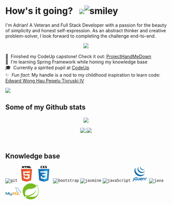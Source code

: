 # How's it going? &nbsp; <img src="https://media.giphy.com/media/hvRJCLFzcasrR4ia7z/giphy.gif" width="40"><img alt="smiley" width="40em" src="https://i.imgur.com/q2UfNOW.png"/>

I'm Adrian! A Veteran and Full Stack Developer with a passion for the beauty of simplicity and honest self-expression. As an abstract thinker and creative problem-solver, I look forward to completing the challenge end-to-end. 

<p align="center">
  <a href="https://git.io/typing-svg"><img src="https://readme-typing-svg.herokuapp.com/?lines=This+is+a+gallery+of+the+code+I+write;From+novice+to+adept&font=Inter%20Code&center=true&width=550&height=45&color=0f4c81&vCenter=true&size=22&duration=6000"></a>
</p>

<!-- <p align="center">
  <a href=""><img src="https://readme-typing-svg.herokuapp.com?font=inter&duration=5750&color=2C9ACB&width=470&lines=&center=true&width=440&height=45&color=f75c7e&vCenter=true&size=22" />
  </a>
</p> -->

🔭&nbsp; Finished my CodeUp capstone! Check it out: [ProjectHandMeDown](https://projecthandmedown.me)<br>
🌱&nbsp; I'm learning Spring Framework while honing my knowledge base<br>
🎓&nbsp; Currently a spirited pupil at [CodeUp](https://codeup.com)<br>
✨&nbsp; <em>Fun fact</em>: My handle is a nod to my childhood inspiration to learn code: [Edward Wong Hau Pepelu Tivruski IV](https://cowboybebop.fandom.com/wiki/Edward)<br> 

<p>
  <a href="https://www.linkedin.com/in/adrianrichbrown/">
    <img src="https://img.shields.io/badge/LinkedIn-0077B5?style=for-the-badge&logo=linkedin&logoColor=white">
  </a>
</p>

## Some of my Github stats

<p align="center">
   <img height="145em"align="center" src="http://github-readme-streak-stats.herokuapp.com?user=radicaladi&theme=dark&hide_border=false&date_format=j%20M%5B%20Y%5D&fire=DD5B28" />
 </p>
<p align="center">
  <a href="https://github.com/radicaladi">
  <img height="140em" align="center" src="https://github-readme-stats.vercel.app/api?username=radicaladi&theme=dark&layout=compact&repo=convoychat&hide=stars,issues&custom_title=Adrian's GitHub Stats" />
</a>
<a href="https://github.com/radicaladi">
  <img height="140em" align="center" src="https://github-readme-stats.vercel.app/api/top-langs/?username=radicaladi&layout=compact&theme=dark&langs_count=6" />
</a>
</p><br>

## Knowledge base
<p align="left">
  <code><img alt="git" width="50em" src="https://raw.githubusercontent.com/jmnote/z-icons/master/svg/git.svg" /></code>
  <code><img alt="html5" width="50em" src="https://raw.githubusercontent.com/devicons/devicon/master/icons/html5/html5-original-wordmark.svg" /></code>
  <code><img alt="css3" width="50em" src="https://raw.githubusercontent.com/devicons/devicon/master/icons/css3/css3-original-wordmark.svg" /></code>
  <code><img alt="bootstrap" width="50em" src="https://raw.githubusercontent.com/jmnote/z-icons/master/svg/bootstrap.svg" /></code>
  <code><img alt="jasmine" width="50em" height="50em" src="https://www.vectorlogo.zone/logos/jasmine/jasmine-icon.svg" /></code>
  <code><img alt="javaScript" width="50em" src="https://raw.githubusercontent.com/jmnote/z-icons/master/svg/javascript.svg" /></code>
  <code><img alt="jquery" width="50em" src="https://raw.githubusercontent.com/devicons/devicon/master/icons/jquery/jquery-plain-wordmark.svg" /></code>
  <code><img alt="java" width="50em" src="https://raw.githubusercontent.com/jmnote/z-icons/master/svg/java.svg" /></code>
  <code><img alt="mysql" width="50em" src="https://raw.githubusercontent.com/devicons/devicon/master/icons/mysql/mysql-original-wordmark.svg" /></code>
  <code><img alt="spring" width="50em" src="https://raw.githubusercontent.com/devicons/devicon/master/icons/spring/spring-original.svg" /></code>
</p>
